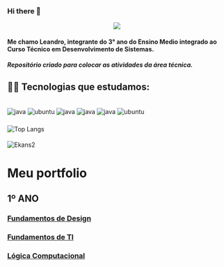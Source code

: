 ### Hi there 👋

<div align="center">
  <img src="https://user-images.githubusercontent.com/102531267/224816958-376cb141-9f93-4616-8bd7-2e62656cf608.png" />
</div>

#### Me chamo Leandro, integrante do 3° ano do Ensino Medio integrado ao Curso Técnico em Desenvolvimento de Sistemas.
##### Repositório criado para colocar as atividades da área técnica.

## 🐱‍💻 Tecnologias que estudamos:
<div style="display : inline_block"><br/>
  <img align="center" alt="java" src="https://img.shields.io/badge/Shell_Script-121011?style=for-the-badge&logo=gnu-bash&logoColor=white" />
  <img align="center" alt="ubuntu" src="https://img.shields.io/badge/SQLite-07405E?style=for-the-badge&logo=sqlite&logoColor=white" />
  <img align="center" alt="java" src="https://img.shields.io/badge/apache%20netbeans-1B6AC6?style=for-the-badge&logo=apache%20netbeans%20IDE&logoColor=white" />
  <img align="center" alt="java" src="https://img.shields.io/badge/Android_Studio-3DDC84?style=for-the-badge&logo=android-studio&logoColor=white" />
  <img align="center" alt="java" src="https://img.shields.io/badge/Java-ED8B00?style=for-the-badge&logo=openjdk&logoColor=white" />
  <img align="center" alt="ubuntu" src="https://img.shields.io/badge/Ubuntu-E95420?style=for-the-badge&logo=ubuntu&logoColor=white" />
  
</div>

###

![Top Langs](https://github-readme-stats.vercel.app/api/top-langs/?username=y-leandro&layout=compact&theme=tokyonight) 

####

![Ekans2](https://github.com/y-leandro/y-leandro/blob/main/.github/workflows/rsrsrs.yml)

# Meu portfolio 

## 1º ANO 

### [Fundamentos de Design](https://github.com/y-leandro/portfolio2/tree/main/Fundamentos%20de%20Design)

### [Fundamentos de TI](https://github.com/y-leandro/portfolio2/tree/main/Fundamentos%20de%20TI)

### [Lógica Computacional](https://github.com/y-leandro/portfolio2/tree/main/L%C3%B3gica%20Computacional)







